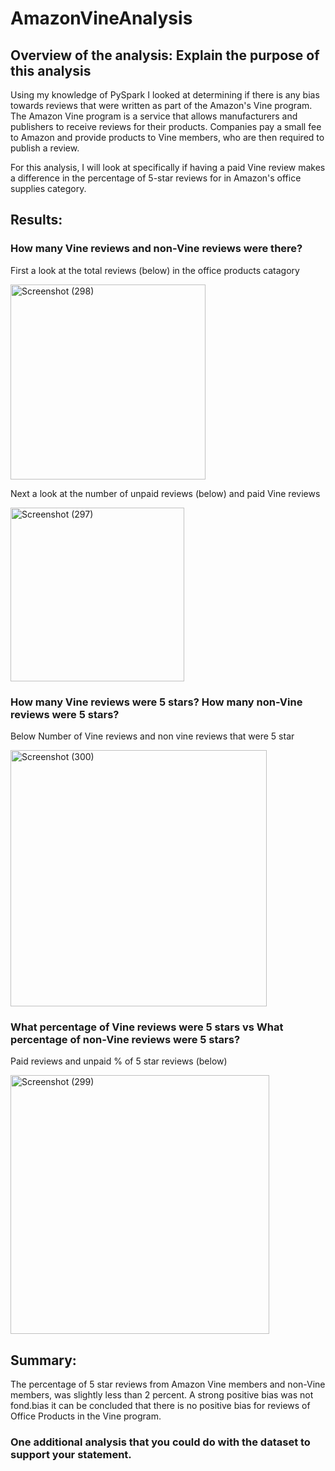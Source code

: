 # AmazonVineAnalysis

## Overview of the analysis: Explain the purpose of this analysis

Using my knowledge of PySpark I looked at determining if there is any bias towards reviews that were written as part of the Amazon's Vine program. The Amazon Vine program is a service that allows manufacturers and publishers to receive reviews for their products. Companies pay a small fee to Amazon and provide products to Vine members, who are then required to publish a review. 

For this analysis, I will look at specifically if having a paid Vine review makes a difference in the percentage of 5-star reviews for in Amazon's office supplies category. 

## Results: 

### How many Vine reviews and non-Vine reviews were there?

First a look at the total reviews (below) in the office products catagory

<img width="312" alt="Screenshot (298)" src="https://user-images.githubusercontent.com/102890151/179434005-4df25f80-349b-44f5-bb0f-bbedaab9dccd.png">

Next a look at the number of unpaid reviews (below) and paid Vine reviews

<img width="278" alt="Screenshot (297)" src="https://user-images.githubusercontent.com/102890151/179434167-7d01108a-dfeb-49db-9e85-bf924f12c004.png">


### How many Vine reviews were 5 stars? How many non-Vine reviews were 5 stars?

Below Number of Vine reviews and non vine reviews that were 5 star

<img width="410" alt="Screenshot (300)" src="https://user-images.githubusercontent.com/102890151/179435493-b4fc1bc8-1154-486f-bed0-8b016c826f2a.png">

### What percentage of Vine reviews were 5 stars vs What percentage of non-Vine reviews were 5 stars?

Paid reviews and unpaid % of 5 star reviews (below)

<img width="414" alt="Screenshot (299)" src="https://user-images.githubusercontent.com/102890151/179435168-49af8597-ebf6-459c-b5a2-23f70e693d9f.png">


## Summary: 

The percentage of 5 star reviews from Amazon Vine members and non-Vine members, was slightly less than 2 percent. A strong positive bias was not fond.bias it can be concluded that there is no positive bias for reviews of Office Products in the Vine program.

### One additional analysis that you could do with the dataset to support your statement.
